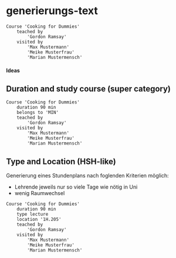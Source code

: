 # generierungs-text
```
Course 'Cooking for Dummies'
	teached by 
		'Gordon Ramsay'
	visited by 
		'Max Mustermann'
		'Meike Musterfrau'
		'Marian Mustermensch'
```

#### Ideas

## Duration and study course (super category)
```
Course 'Cooking for Dummies'
	duration 90 min
	belongs to 'MIN'
	teached by 
		'Gordon Ramsay'
	visited by 
		'Max Mustermann'
		'Meike Musterfrau'
		'Marian Mustermensch'
```
## Type and Location (HSH-like)
Generierung eines Stundenplans nach foglenden Kriterien möglich:  
- Lehrende jeweils nur so viele Tage wie nötig in Uni  
- wenig Raumwechsel

```
Course 'Cooking for Dummies'
	duration 90 min
	type lecture
	location '1H.205'
	teached by 
		'Gordon Ramsay'
	visited by 
		'Max Mustermann'
		'Meike Musterfrau'
		'Marian Mustermensch'
```
